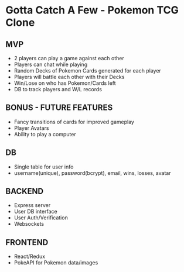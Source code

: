 # Gotta Catch A Few - Pokemon TCG Clone

## MVP
- 2 players can play a game against each other
- Players can chat while playing
- Random Decks of Pokemon Cards generated for each player
- Players will battle each other with their Decks
- Win/Lose on who has Pokemon/Cards left 
- DB to track players and W/L records

## BONUS - FUTURE FEATURES
- Fancy transitions of cards for improved gameplay
- Player Avatars
- Ability to play a computer

## DB
- Single table for user info
- username(unique), password(bcrypt), email, wins, losses, avatar

## BACKEND
- Express server
- User DB interface
- User Auth/Verification
- Websockets

## FRONTEND
- React/Redux
- PokeAPI for Pokemon data/images
